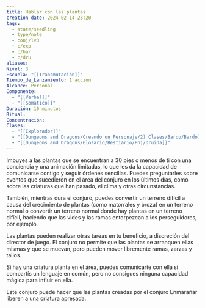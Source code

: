 ```yaml
---
title: Hablar con las plantas
creation date: 2024-02-14 23:20
tags:
  - state/seedling
  - type/note
  - conj/lv3
  - c/exp
  - c/bar
  - c/dru
aliases: 
Nivel: 3
Escuela: "[[Transmutación]]"
Tiempo_de_Lanzamiento: 1 accion
Alcance: Personal
Componente:
  - "[[Verbal]]"
  - "[[Somático]]"
Duración: 10 minutos
Ritual: 
Concentración: 
Clases:
  - "[[Explorador]]"
  - "[[Dungeons and Dragons/Creando un Personaje/2) Clases/Bardo/Bardo]]"
  - "[[Dungeons and Dragons/Glosario/Bestiario/Pnj/Druida]]"
---
```

Imbuyes a las plantas que se encuentran a 30 pies o menos de ti con una conciencia y una animación limitadas, lo que les da la capacidad de comunicarse contigo y seguir órdenes sencillas. Puedes preguntarles sobre eventos que sucedieron en el área del conjuro en los últimos días, como sobre las criaturas que han pasado, el clima y otras circunstancias.

También, mientras dura el conjuro, puedes convertir un terreno difícil a causa del crecimiento de plantas (como matorrales y broza) en un terreno normal o convertir un terreno normal donde hay plantas en un terreno difícil, haciendo que las vides y las ramas entorpezcan a los perseguidores, por ejemplo.

Las plantas pueden realizar otras tareas en tu beneficio, a discreción del director de juego. El conjuro no permite que las plantas se arranquen ellas mismas y que se muevan, pero pueden mover libremente ramas, zarzas y tallos.

Si hay una criatura planta en el área, puedes comunicarte con ella si compartís un lenguaje en común, pero no consigues ninguna capacidad mágica para influir en ella.

Este conjuro puede hacer que las plantas creadas por el conjuro Enmarañar liberen a una criatura apresada.